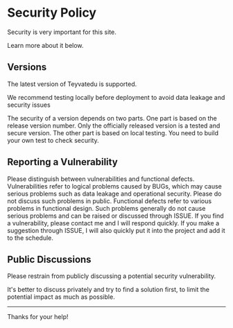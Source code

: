 
# Security Policy

Security is very important for this site.

Learn more about it below. 

## Versions

The latest version of Teyvatedu is supported.

We recommend testing locally before deployment to avoid data leakage and security issues

The security of a version depends on two parts. One part is based on the release version number. Only the officially released version is a tested and secure version. The other part is based on local testing. You need to build your own test to check security.

## Reporting a Vulnerability

Please distinguish between vulnerabilities and functional defects. Vulnerabilities refer to logical problems caused by BUGs, which may cause serious problems such as data leakage and operational security. Please do not discuss such problems in public. Functional defects refer to various problems in functional design. Such problems generally do not cause serious problems and can be raised or discussed through ISSUE. If you find a vulnerability, please contact me and I will respond quickly. If you make a suggestion through ISSUE, I will also quickly put it into the project and add it to the schedule.

## Public Discussions

Please restrain from publicly discussing a potential security vulnerability.

It's better to discuss privately and try to find a solution first, to limit the potential impact as much as possible.

---

Thanks for your help!
